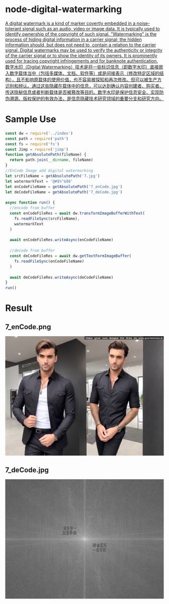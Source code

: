 # node-digital-watermarking
[A digital watermark is a kind of marker covertly embedded in a noise-tolerant signal such as an audio, video or image data. It is typically used to identify ownership of the copyright of such signal. "Watermarking" is the process of hiding digital information in a carrier signal; the hidden information should, but does not need to, contain a relation to the carrier signal. Digital watermarks may be used to verify the authenticity or integrity of the carrier signal or to show the identity of its owners. It is prominently used for tracing copyright infringements and for banknote authentication.](https://en.wikipedia.org/wiki/Digital_watermarking)
<br />
[数字水印（Digital Watermarking）技术是将一些标识信息（即数字水印）直接嵌入数字载体当中（包括多媒体、文档、软件等）或是间接表示（修改特定区域的结构），且不影响原载体的使用价值，也不容易被探知和再次修改。但可以被生产方识别和辨认。通过这些隐藏在载体中的信息，可以达到确认内容创建者、购买者、传送隐秘信息或者判断载体是否被篡改等目的。数字水印是保护信息安全、实现防伪溯源、版权保护的有效办法，是信息隐藏技术研究领域的重要分支和研究方向。](https://baike.baidu.com/item/%E6%95%B0%E5%AD%97%E6%B0%B4%E5%8D%B0/722667)

# Sample Use
```js
const dw = require('../index')
const path = require('path')
const fs = require('fs')
const Jimp = require('jimp')
function getAbsolutePath(fileName) {
  return path.join(__dirname, fileName)
}
//EnCode Image add digital watermarking
let srcFileName = getAbsolutePath('7.jpg')
let watermarkText = '@#$%^&98'
let enCodeFileName = getAbsolutePath('7_enCode.jpg')
let deCodeFileName = getAbsolutePath('7_deCode.jpg')

async function run() {
  //encode from buffer
  const enCodeFileRes = await dw.transformImageBufferWithText(
    fs.readFileSync(srcFileName),
    watermarkText
  )

  await enCodeFileRes.writeAsync(enCodeFileName)
  
  //decode from buffer
  const deCodeFileRes = await dw.getTextFormImageBuffer(
    fs.readFileSync(enCodeFileName)
  )

  await deCodeFileRes.writeAsync(deCodeFileName)
}
run()

```

# Result
## 7_enCode.png
![7_enCode.jpg](https://raw.githubusercontent.com/FluttyProger/node-digital-watermarking/master/test/7_enCode.jpg)
## 7_deCode.jpg
![7_deCode.jpg](https://raw.githubusercontent.com/FluttyProger/node-digital-watermarking/master/test/7_deCode.jpg)
